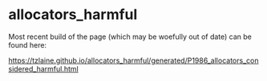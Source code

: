 # allocators_harmful

Most recent build of the page (which may be woefully out of date) can be found here:

https://tzlaine.github.io/allocators_harmful/generated/P1986_allocators_considered_harmful.html
